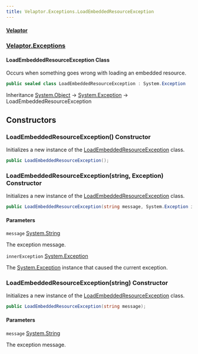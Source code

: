 ```yaml
---
title: Velaptor.Exceptions.LoadEmbeddedResourceException
---
```


#### [Velaptor](Namespaces.md 'Velaptor Namespaces')
### [Velaptor.Exceptions](Velaptor.Exceptions.md 'Velaptor.Exceptions')

#### LoadEmbeddedResourceException Class

Occurs when something goes wrong with loading an embedded resource.

```csharp
public sealed class LoadEmbeddedResourceException : System.Exception
```

Inheritance [System.Object](https://docs.microsoft.com/en-us/dotnet/api/System.Object 'System.Object') → [System.Exception](https://docs.microsoft.com/en-us/dotnet/api/System.Exception 'System.Exception') → LoadEmbeddedResourceException
## Constructors

<a name='Velaptor.Exceptions.LoadEmbeddedResourceException.LoadEmbeddedResourceException()'></a>

### LoadEmbeddedResourceException() Constructor

Initializes a new instance of the [LoadEmbeddedResourceException](Velaptor.Exceptions.LoadEmbeddedResourceException.md 'Velaptor.Exceptions.LoadEmbeddedResourceException') class.

```csharp
public LoadEmbeddedResourceException();
```

<a name='Velaptor.Exceptions.LoadEmbeddedResourceException.LoadEmbeddedResourceException(string,System.Exception)'></a>

### LoadEmbeddedResourceException(string, Exception) Constructor

Initializes a new instance of the [LoadEmbeddedResourceException](Velaptor.Exceptions.LoadEmbeddedResourceException.md 'Velaptor.Exceptions.LoadEmbeddedResourceException') class.

```csharp
public LoadEmbeddedResourceException(string message, System.Exception innerException);
```
#### Parameters

<a name='Velaptor.Exceptions.LoadEmbeddedResourceException.LoadEmbeddedResourceException(string,System.Exception).message'></a>

`message` [System.String](https://docs.microsoft.com/en-us/dotnet/api/System.String 'System.String')

The exception message.

<a name='Velaptor.Exceptions.LoadEmbeddedResourceException.LoadEmbeddedResourceException(string,System.Exception).innerException'></a>

`innerException` [System.Exception](https://docs.microsoft.com/en-us/dotnet/api/System.Exception 'System.Exception')

The [System.Exception](https://docs.microsoft.com/en-us/dotnet/api/System.Exception 'System.Exception') instance that caused the current exception.

<a name='Velaptor.Exceptions.LoadEmbeddedResourceException.LoadEmbeddedResourceException(string)'></a>

### LoadEmbeddedResourceException(string) Constructor

Initializes a new instance of the [LoadEmbeddedResourceException](Velaptor.Exceptions.LoadEmbeddedResourceException.md 'Velaptor.Exceptions.LoadEmbeddedResourceException') class.

```csharp
public LoadEmbeddedResourceException(string message);
```
#### Parameters

<a name='Velaptor.Exceptions.LoadEmbeddedResourceException.LoadEmbeddedResourceException(string).message'></a>

`message` [System.String](https://docs.microsoft.com/en-us/dotnet/api/System.String 'System.String')

The exception message.

